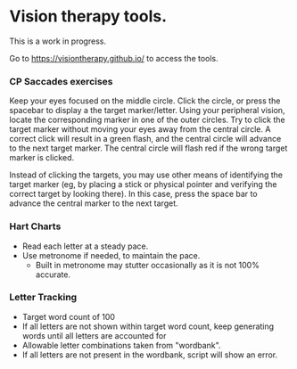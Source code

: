 # Vision therapy tools.
This is a work in progress. 

Go to https://visiontherapy.github.io/ to access the tools.

### CP Saccades exercises
Keep your eyes focused on the middle circle. Click the circle, or press the spacebar to display a the target marker/letter. Using your peripheral vision, locate the corresponding marker in one of the outer circles. Try to click the target marker without moving your eyes away from the central circle. A correct click will result in a green flash, and the central circle will advance to the next target marker. The central circle will flash red if the wrong target marker is clicked.

Instead of clicking the targets, you may use other means of identifying the target marker (eg, by placing a stick or physical pointer and verifying the correct target by looking there). In this case, press the space bar to advance the central marker to the next target.

### Hart Charts
- Read each letter at a steady pace.
- Use metronome if needed, to maintain the pace.
  - Built in metronome may stutter occasionally as it is not 100% accurate.

### Letter Tracking
- Target word count of 100
- If all letters are not shown within target word count, keep generating words until all letters are accounted for
- Allowable letter combinations taken from "wordbank".
- If all letters are not present in the wordbank, script will show an error.
